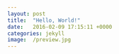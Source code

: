 ```yaml
---
layout: post
title:  "Hello, World!"
date:   2016-02-09 17:15:11 +0000
categories: jekyll
image:  /preview.jpg
---
```


